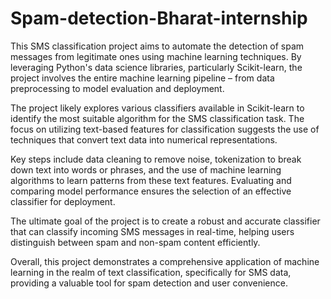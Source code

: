 # Spam-detection-Bharat-internship
This SMS classification project aims to automate the detection of spam messages from legitimate ones using machine learning techniques.
By leveraging Python's data science libraries, particularly Scikit-learn, the project involves the entire machine learning pipeline – from data preprocessing to model evaluation and deployment.

The project likely explores various classifiers available in Scikit-learn to identify the most suitable algorithm for the SMS classification task.
The focus on utilizing text-based features for classification suggests the use of techniques that convert text data into numerical representations.

Key steps include data cleaning to remove noise, tokenization to break down text into words or phrases, and the use of machine learning algorithms to learn patterns from these text features.
Evaluating and comparing model performance ensures the selection of an effective classifier for deployment.

The ultimate goal of the project is to create a robust and accurate classifier that can classify incoming SMS messages in real-time, helping users distinguish between spam and non-spam content efficiently.

Overall, this project demonstrates a comprehensive application of machine learning in the realm of text classification, specifically for SMS data, providing a valuable tool for spam detection and user convenience.
